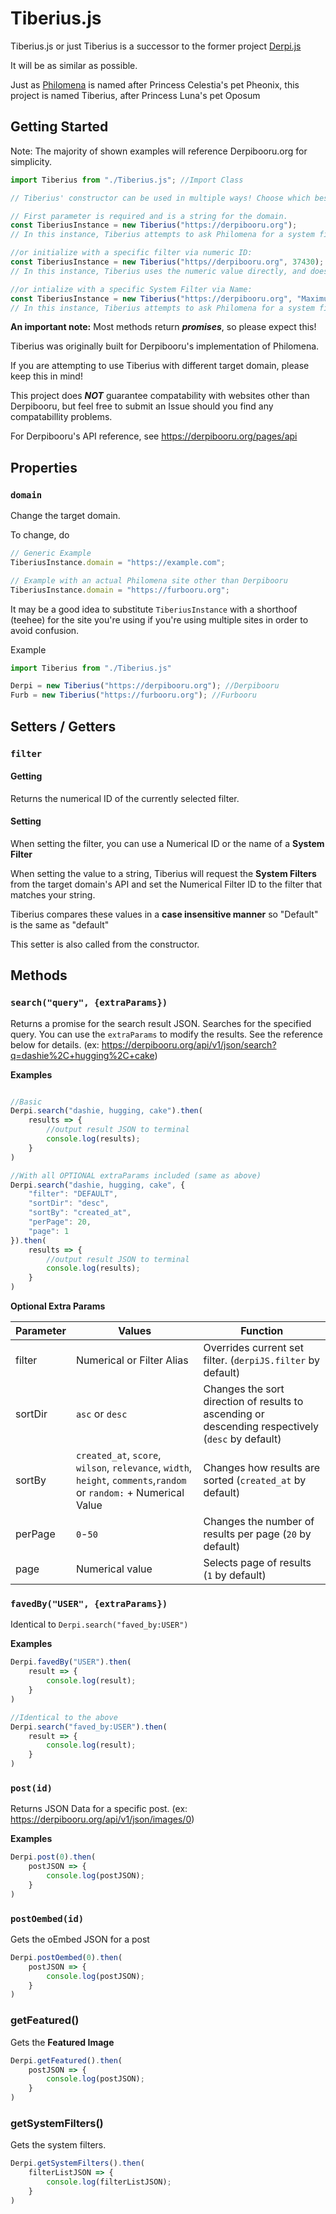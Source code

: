 # Tiberius.js

Tiberius.js or just Tiberius is a successor to the former project [Derpi.js](https://github.com/ChristianSilvermoon/Derpi.js)

It will be as similar as possible.

Just as [Philomena](https://github.com/derpibooru/philomena) is named after Princess Celestia's pet Pheonix, this project is named Tiberius, after Princess Luna's pet Oposum

## Getting Started

Note: The majority of shown examples will reference Derpibooru.org for simplicity.

```JavaScript
import Tiberius from "./Tiberius.js"; //Import Class

// Tiberius' constructor can be used in multiple ways! Choose which best fits your use case.

// First parameter is required and is a string for the domain.
const TiberiusInstance = new Tiberius("https://derpibooru.org");
// In this instance, Tiberius attempts to ask Philomena for a system filter named "default"

//or initialize with a specific filter via numeric ID:
const TiberiusInstance = new Tiberius("https//derpibooru.org", 37430);
// In this instance, Tiberius uses the numeric value directly, and does NOT ask Philomena to identify it.

//or intialize with a specific System Filter via Name:
const TiberiusInstance = new Tiberius("https://derpibooru.org", "Maximum Spoilers");
// In this instance, Tiberius attempts to ask Philomena for a system filter named "maximum spoilers"

```
**An important note:** Most methods return ***promises***, so please expect this!

Tiberius was originally built for Derpibooru's implementation of Philomena.

If you are attempting to use Tiberius with different target domain, please keep this in mind!

This project does ***NOT*** guarantee compatability with websites other than Derpibooru, but feel free to submit an Issue should you find any compatabillity problems.

For Derpibooru's API reference, see https://derpibooru.org/pages/api

## Properties

### `domain`
Change the target domain.

To change, do
```JavaScript
// Generic Example
TiberiusInstance.domain = "https://example.com";

// Example with an actual Philomena site other than Derpibooru
TiberiusInstance.domain = "https://furbooru.org";
```

It may be a good idea to substitute `TiberiusInstance` with a shorthoof (teehee) for the site you're using if you're using multiple sites in order to avoid confusion.

Example
```JavaScript
import Tiberius from "./Tiberius.js"

Derpi = new Tiberius("https://derpibooru.org"); //Derpibooru
Furb = new Tiberius("https://furbooru.org"); //Furbooru
```

## Setters / Getters

### `filter`

#### Getting
Returns the numerical ID of the currently selected filter.

#### Setting
When setting the filter, you can use a Numerical ID or the name of a **System Filter**

When setting the value to a string, Tiberius will request the **System Filters** from the target domain's API and set the Numerical Filter ID to the filter that matches your string.

Tiberius compares these values in a **case insensitive manner** so "Default" is the same as "default"

This setter is also called from the constructor.


## Methods

### `search("query", {extraParams})`
Returns a promise for the search result JSON.
Searches for the specified query. You can use the `extraParams` to modify the results. See the reference below for details. (ex: https://derpibooru.org/api/v1/json/search?q=dashie%2C+hugging%2C+cake)

**Examples**
```JavaScript

//Basic
Derpi.search("dashie, hugging, cake").then(
	results => {
		//output result JSON to terminal
		console.log(results);
	}
)

//With all OPTIONAL extraParams included (same as above)
Derpi.search("dashie, hugging, cake", {
	"filter": "DEFAULT",
	"sortDir": "desc",
	"sortBy": "created_at",
	"perPage": 20,
	"page": 1
}).then(
	results => {
		//output result JSON to terminal
		console.log(results);
	}
)

```

**Optional Extra Params**

Parameter | Values | Function
--------- | ------ | ----------
filter  | Numerical or Filter Alias | Overrides current set filter. (`derpiJS.filter` by default)
sortDir | `asc` or `desc` | Changes the sort direction of results to ascending or descending respectively (`desc` by default)
sortBy | `created_at`, `score`, `wilson`, `relevance`, `width`, `height`, `comments`,`random` or `random:` + Numerical Value | Changes how results are sorted (`created_at` by default)
perPage | `0`-`50` | Changes the number of results per page (`20` by default)
page | Numerical value | Selects page of results (`1` by default)

### `favedBy("USER", {extraParams})`
Identical to `Derpi.search("faved_by:USER")`

**Examples**
```JavaScript
Derpi.favedBy("USER").then(
	result => {
		console.log(result);
	}
)

//Identical to the above
Derpi.search("faved_by:USER").then(
	result => {
		console.log(result);
	}
)
```

### `post(id)`
Returns JSON Data for a specific post. (ex: https://derpibooru.org/api/v1/json/images/0)

**Examples**
```JavaScript
Derpi.post(0).then(
	postJSON => {
		console.log(postJSON);
	}
)
```

### `postOembed(id)`
Gets the oEmbed JSON for a post

```javaScript
Derpi.postOembed(0).then(
	postJSON => {
		console.log(postJSON);
	}
)
```

### getFeatured()
Gets the **Featured Image**

```javaScript
Derpi.getFeatured().then(
	postJSON => {
		console.log(postJSON);
	}
)
```

### getSystemFilters()
Gets the system filters.

```javaScript
Derpi.getSystemFilters().then(
	filterListJSON => {
		console.log(filterListJSON);
	}
)
```
